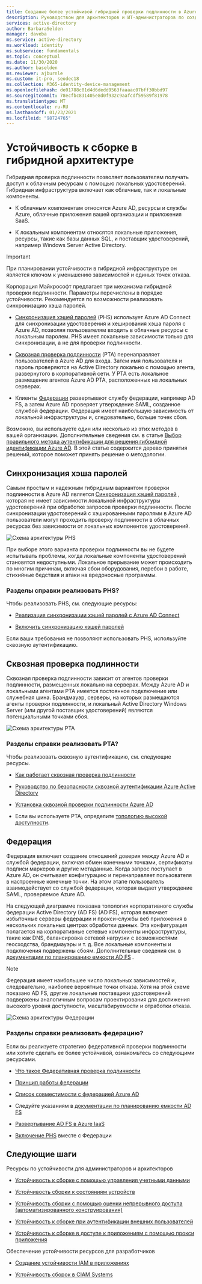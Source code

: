 ```yaml
---
title: Создание более устойчивой гибридной проверки подлинности в Azure Active Directory
description: Руководством для архитекторов и ИТ-администраторов по созданию отказоустойчивой гибридной инфраструктуры.
services: active-directory
author: BarbaraSelden
manager: daveba
ms.service: active-directory
ms.workload: identity
ms.subservice: fundamentals
ms.topic: conceptual
ms.date: 11/30/2020
ms.author: baselden
ms.reviewer: ajburnle
ms.custom: it-pro, seodec18
ms.collection: M365-identity-device-management
ms.openlocfilehash: de01788c01d4d6dedd9563faaaac07bff30bbd97
ms.sourcegitcommit: 78ecfbc831405e8d0f932c9aafcdf59589f81978
ms.translationtype: MT
ms.contentlocale: ru-RU
ms.lasthandoff: 01/23/2021
ms.locfileid: "98724765"
---
```

# <a name="build-resilience-in-your-hybrid-architecture"></a>Устойчивость к сборке в гибридной архитектуре

Гибридная проверка подлинности позволяет пользователям получать доступ к облачным ресурсам с помощью локальных удостоверений. Гибридная инфраструктура включает как облачные, так и локальные компоненты.

* К облачным компонентам относятся Azure AD, ресурсы и службы Azure, облачные приложения вашей организации и приложения SaaS.

* К локальным компонентам относятся локальные приложения, ресурсы, такие как базы данных SQL, и поставщик удостоверений, например Windows Server Active Directory. 

> [!IMPORTANT]
> При планировании устойчивости в гибридной инфраструктуре он является ключом к уменьшению зависимостей и единых точек отказа. 

Корпорация Майкрософт предлагает три механизма гибридной проверки подлинности. Параметры перечислены в порядке устойчивости. Рекомендуется по возможности реализовать синхронизацию хэша паролей.

* [Синхронизация хэшей паролей](../hybrid/whatis-phs.md) (PHS) использует Azure AD Connect для синхронизации удостоверения и хеширования хэша пароля с Azure AD, позволяя пользователям входить в облачные ресурсы с локальным паролем. PHS имеет локальные зависимости только для синхронизации, а не для проверки подлинности.

* [Сквозная проверка подлинности](../hybrid/how-to-connect-pta.md) (PTA) перенаправляет пользователей в Azure AD для входа. Затем имя пользователя и пароль проверяются на Active Directory локально с помощью агента, развернутого в корпоративной сети. У PTA есть локальное размещение агентов Azure AD PTA, расположенных на локальных серверах.

* Клиенты [Федерации](../hybrid/whatis-fed.md) развертывают службу федерации, например AD FS, а затем Azure AD проверяет утверждение SAML, созданное службой федерации. Федерация имеет наибольшую зависимость от локальной инфраструктуры и, следовательно, больше точек сбоя. 

   
Возможно, вы используете один или несколько из этих методов в вашей организации. Дополнительные сведения см. в статье [Выбор правильного метода аутентификации для решения гибридной идентификации Azure AD](../hybrid/choose-ad-authn.md). В этой статье содержится дерево принятия решений, которое поможет принять решение о методологии.

## <a name="password-hash-synchronization"></a>Синхронизация хэша паролей

Самым простым и надежным гибридным вариантом проверки подлинности в Azure AD является [Синхронизация хэшей паролей](../hybrid/whatis-phs.md) , которая не имеет зависимости локальной инфраструктуры удостоверений при обработке запросов проверки подлинности. После синхронизации удостоверений с хэшированными паролями в Azure AD пользователи могут проходить проверку подлинности в облачных ресурсах без зависимости от локальных компонентов удостоверений. 

![Схема архитектуры PHS](./media/resilience-in-hybrid/admin-resilience-password-hash-sync.png)

При выборе этого варианта проверки подлинности вы не будете испытывать проблемы, когда локальные компоненты удостоверений становятся недоступными. Локальное прерывание может происходить по многим причинам, включая сбои оборудования, перебои в работе, стихийные бедствия и атаки на вредоносные программы. 

### <a name="how-do-i-implement-phs"></a>Разделы справки реализовать PHS?

Чтобы реализовать PHS, см. следующие ресурсы:

* [Реализация синхронизации хэшей паролей с Azure AD Connect](../hybrid/how-to-connect-password-hash-synchronization.md)

* [Включить синхронизацию хэшей паролей](../hybrid/how-to-connect-password-hash-synchronization.md)

Если ваши требования не позволяют использовать PHS, используйте сквозную аутентификацию.

## <a name="pass-through-authentication"></a>Сквозная проверка подлинности

Сквозная проверка подлинности зависит от агентов проверки подлинности, размещенных локально на серверах. Между Azure AD и локальными агентами PTA имеется постоянное подключение или служебная шина. Брандмауэр, серверы, на которых размещаются агенты проверки подлинности, и локальный Active Directory Windows Server (или другой поставщик удостоверений) являются потенциальными точками сбоя. 

![Схема архитектуры PTA](./media/resilience-in-hybrid/admin-resilience-pass-through-authentication.png)

### <a name="how-do-i-implement-pta"></a>Разделы справки реализовать PTA?

Чтобы реализовать сквозную аутентификацию, см. следующие ресурсы.

* [Как работает сквозная проверка подлинности](../hybrid/how-to-connect-pta-how-it-works.md)

* [Руководство по безопасности сквозной аутентификации Azure Active Directory](../hybrid/how-to-connect-pta-security-deep-dive.md)

* [Установка сквозной проверки подлинности Azure AD](../hybrid/how-to-connect-pta-quick-start.md)

* Если вы используете PTA, определите [топологию высокой доступности](../hybrid/how-to-connect-pta-quick-start.md).

 ## <a name="federation"></a>Федерация

Федерация включает создание отношений доверия между Azure AD и службой федерации, включая обмен конечными точками, сертификаты подписи маркеров и другие метаданные. Когда запрос поступает в Azure AD, он считывает конфигурацию и перенаправляет пользователя в настроенные конечные точки. На этом этапе пользователь взаимодействует со службой федерации, которая выдает утверждение SAML, проверяемое Azure AD. 

На следующей диаграмме показана топология корпоративного службы федерации Active Directory (AD FS) (AD FS), которая включает избыточные серверы федерации и прокси-службы веб приложения в нескольких локальных центрах обработки данных. Эта конфигурация полагается на корпоративные сетевые компоненты инфраструктуры, такие как DNS, балансировка сетевой нагрузки с возможностями геосходства, брандмауэры и т. д. Все локальные компоненты и подключения подвержены сбоям. Дополнительные сведения см. в [документации по планированию емкости AD FS](/windows-server/identity/ad-fs/design/planning-for-ad-fs-server-capacity) .

> [!NOTE]
>  Федерация имеет наибольшее число локальных зависимостей и, следовательно, наиболее вероятные точки отказа. Хотя на этой схеме показано AD FS, другие локальные поставщики удостоверений подвержены аналогичным вопросам проектирования для достижения высокого уровня доступности, масштабируемости и отработки отказа.

![Схема архитектуры Федерации](./media/resilience-in-hybrid/admin-resilience-federation.png)

 ### <a name="how-do-i-implement-federation"></a>Разделы справки реализовать федерацию?

Если вы реализуете стратегию федеративной проверки подлинности или хотите сделать ее более устойчивой, ознакомьтесь со следующими ресурсами.

* [Что такое Федеративная проверка подлинности](../hybrid/whatis-fed.md)

* [Принцип работы федерации](../hybrid/how-to-connect-fed-whatis.md)

* [Список совместимости с федерацией Azure AD](../hybrid/how-to-connect-fed-compatibility.md)

* Следуйте указаниям в [документации по планированию емкости AD FS](/windows-server/identity/ad-fs/design/planning-for-ad-fs-server-capacity)

* [Развертывание AD FS в Azure IaaS](/windows-server/identity/ad-fs/deployment/how-to-connect-fed-azure-adfs)

* [Включение PHS](../hybrid/tutorial-phs-backup.md) вместе с Федерации

## <a name="next-steps"></a>Следующие шаги
Ресурсы по устойчивости для администраторов и архитекторов
 
* [Устойчивость к сборке с помощью управления учетными данными](resilience-in-credentials.md)

* [Устойчивость сборки к состояниям устройств](resilience-with-device-states.md)

* [Устойчивость сборки с помощью оценки непрерывного доступа (автоматизированного конструирования)](resilience-with-continuous-access-evaluation.md)

* [Устойчивость к сборке при аутентификации внешних пользователей](resilience-b2b-authentication.md)

* [Устойчивость к сборке в доступе к приложениям с помощью прокси приложения](resilience-on-premises-access.md)

Обеспечение устойчивости ресурсов для разработчиков

* [Создание устойчивости IAM в приложениях](resilience-app-development-overview.md)

* [Устойчивость сборок в CIAM Systems](resilience-b2c.md)